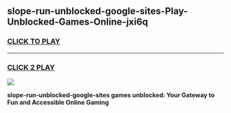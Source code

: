
## slope-run-unblocked-google-sites-Play-Unblocked-Games-Online-jxi6q
<h3>
<a href="https://premium76.site?title=slope-run-unblocked-google-sites&ref=25A">CLICK TO PLAY</a></h3>
<hr>

<h3>
<a href="https://premium76.site?title=slope-run-unblocked-google-sites&ref=25A">CLICK 2 PLAY</a>
  
</h3>

<a href="https://premium76.site?title=slope-run-unblocked-google-sites&ref=25A"><img src="https://clearcache.store/games.png"></a>


**slope-run-unblocked-google-sites games unblocked: Your Gateway to Fun and Accessible Online Gaming**
